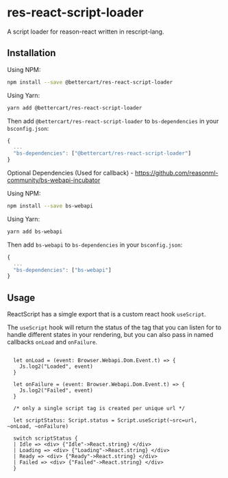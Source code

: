 
# res-react-script-loader

A script loader for reason-react written in rescript-lang.

## Installation

Using NPM:

```sh
npm install --save @bettercart/res-react-script-loader
```

Using Yarn:

```sh
yarn add @bettercart/res-react-script-loader
```

Then add `@bettercart/res-react-script-loader` to `bs-dependencies` in your `bsconfig.json`:
```js
{
  ...
  "bs-dependencies": ["@bettercart/res-react-script-loader"]
}
```

Optional Dependencies (Used for callback) - https://github.com/reasonml-community/bs-webapi-incubator

Using NPM:

```sh
npm install --save bs-webapi
```

Using Yarn:

```sh
yarn add bs-webapi
```

Then add `bs-webapi` to `bs-dependencies` in your `bsconfig.json`:
```js
{
  ...
  "bs-dependencies": ["bs-webapi"]
}
```


## Usage 

ReactScript has a simgle export that is a custom react hook `useScript`.

The `useScript` hook will return the status of the tag that you can listen for to handle different states in your
rendering, but you can also pass in named callbacks `onLoad` and `onFailure`.


```

  let onLoad = (event: Browser.Webapi.Dom.Event.t) => {
    Js.log2("Loaded", event)
  }

  let onFailure = (event: Browser.Webapi.Dom.Event.t) => {
    Js.log2("Failed", event)
  }

  /* only a single script tag is created per unique url */

  let scriptStatus: Script.status = Script.useScript(~src=url, ~onLoad, ~onFailure)

  switch scriptStatus {
  | Idle => <div> {"Idle"->React.string} </div>
  | Loading => <div> {"Loading"->React.string} </div>
  | Ready => <div> {"Ready"->React.string} </div>
  | Failed => <div> {"Failed"->React.string} </div>
  }

```
